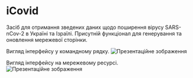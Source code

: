 # iCovid
Засіб для отримання зведених даних щодо поширення вірусу SARS-nCov-2 в Україні та Ізраїлі.
Присутній функціонал для генерування та оновлення мережевої сторінки.

Вигляд інтерфейсу у командному рядку.
![Презентаційне зображення](v0_7_2_cli.png?raw=true "Стилістичне зображення")

Вигляд інтерфейсу на мережевому ресурсі.
![Презентаційне зображення](v0_7_2_цуи.png?raw=true "Стилістичне зображення")